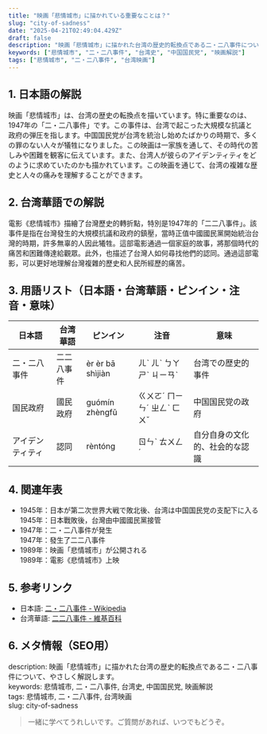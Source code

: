 ```yaml
---
title: "映画「悲情城市」に描かれている重要なことは？"
slug: "city-of-sadness"
date: "2025-04-21T02:49:04.429Z"
draft: false
description: "映画「悲情城市」に描かれた台湾の歴史的転換点である二・二八事件について、やさしく解説します。"
keywords: ["悲情城市", "二・二八事件", "台湾史", "中国国民党", "映画解説"]
tags: ["悲情城市", "二・二八事件", "台湾映画"]
---
```


## 1. 日本語の解説  
映画「悲情城市」は、台湾の歴史の転換点を描いています。特に重要なのは、1947年の「二・二八事件」です。この事件は、台湾で起こった大規模な抗議と政府の弾圧を指します。中国国民党が台湾を統治し始めたばかりの時期で、多くの罪のない人々が犠牲になりました。この映画は一家族を通して、その時代の苦しみや困難を観客に伝えています。また、台湾人が彼らのアイデンティティをどのように求めていたのかも描かれています。この映画を通じて、台湾の複雑な歴史と人々の痛みを理解することができます。

## 2. 台湾華語での解説  
電影《悲情城市》描繪了台灣歷史的轉折點，特別是1947年的「二二八事件」。該事件是指在台灣發生的大規模抗議和政府的鎮壓，當時正值中國國民黨開始統治台灣的時期，許多無辜的人因此犧牲。這部電影通過一個家庭的故事，將那個時代的痛苦和困難傳達給觀眾。此外，也描述了台灣人如何尋找他們的認同。通過這部電影，可以更好地理解台灣複雜的歷史和人民所經歷的痛苦。

## 3. 用語リスト（日本語・台湾華語・ピンイン・注音・意味）  
| 日本語         | 台湾華語        | ピンイン       | 注音       | 意味                         |
|--------------|------------|------------|----------|----------------------------|
| 二・二八事件  | 二二八事件     | èr èr bā shìjiàn | ㄦˋ ㄦˋ ㄅㄚ ㄕˋ ㄐㄧㄢˋ | 台湾での歴史的事件          |
| 国民政府      | 國民政府      | guómín zhèngfǔ | ㄍㄨㄛˊ ㄇㄧㄣˊ ㄓㄥˋ ㄈㄨˇ | 中国国民党の政府            |
| アイデンティティ | 認同          | rèntóng      | ㄖㄣˋ ㄊㄨㄥˊ   | 自分自身の文化的、社会的な認識 |

## 4. 関連年表  
- 1945年：日本が第二次世界大戦で敗北後、台湾は中国国民党の支配下に入る  
  1945年：日本戰敗後，台灣由中國國民黨接管  
- 1947年：二・二八事件が発生  
  1947年：發生了二二八事件  
- 1989年：映画「悲情城市」が公開される  
  1989年：電影《悲情城市》上映  

## 5. 参考リンク  
- 日本語: [二・二八事件 - Wikipedia](https://ja.wikipedia.org/wiki/二・二八事件)  
- 台湾華語: [二二八事件 - 維基百科](https://zh.wikipedia.org/wiki/二二八事件)  

## 6. メタ情報（SEO用）  
description: 映画「悲情城市」に描かれた台湾の歴史的転換点である二・二八事件について、やさしく解説します。  
keywords: 悲情城市, 二・二八事件, 台湾史, 中国国民党, 映画解説  
tags: 悲情城市, 二・二八事件, 台湾映画  
slug: city-of-sadness  

> 一緒に学べてうれしいです。ご質問があれば、いつでもどうぞ。